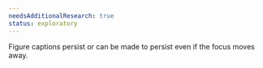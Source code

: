 ```yaml
---
needsAdditionalResearch: true
status: exploratory
---
```


Figure captions persist or can be made to persist even if the focus moves away.
